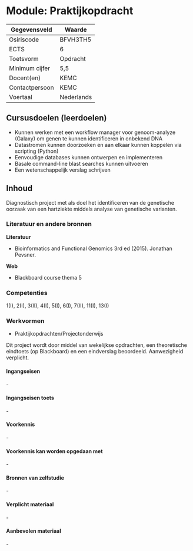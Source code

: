# Module: Praktijkopdracht 

| Gegevensveld  | Waarde |
| ------------- | ------------- |
| Osiriscode  | BFVH3TH5  |
| ECTS  | 6 |
| Toetsvorm  | Opdracht |
| Minimum cijfer  | 5,5 |
| Docent(en)  | KEMC |
| Contactpersoon  | KEMC |
| Voertaal  | Nederlands |

## Cursusdoelen (leerdoelen)

- Kunnen werken met een workflow manager voor genoom-analyze (Galaxy) om genen te kunnen identificeren in onbekend DNA
- Datastromen kunnen doorzoeken en aan elkaar kunnen koppelen via scripting (Python)
- Eenvoudige databases kunnen ontwerpen en implementeren
- Basale command-line blast searches kunnen uitvoeren
- Een wetenschappelijk verslag schrijven

## Inhoud

Diagnostisch project met als doel het identificeren van de genetische oorzaak van een hartziekte middels analyse van genetische varianten. 

### Literatuur en andere bronnen

**Literatuur**  
- Bioinformatics and Functional Genomics 3rd ed (2015). Jonathan Pevsner.

**Web**
- Blackboard course thema 5

### Competenties
1(I), 2(I), 3(II), 4(I), 5(I), 6(I), 7(II), 11(I), 13(I)

### Werkvormen  
- Praktijkopdrachten/Projectonderwijs  

Dit project wordt door middel van wekelijkse opdrachten, een theoretische eindtoets (op Blackboard) en een eindverslag beoordeeld. Aanwezigheid verplicht.

#### Ingangseisen 
\- 

#### Ingangseisen toets
\- 

#### Voorkennis
\-

#### Voorkennis kan worden opgedaan met
\-

#### Bronnen van zelfstudie
\-

#### Verplicht materiaal
\-

#### Aanbevolen materiaal
\-

